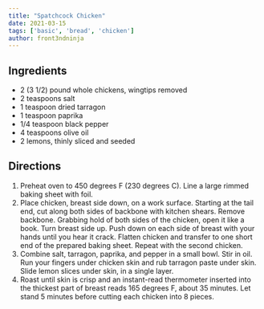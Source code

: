 ```yaml
---
title: "Spatchcock Chicken"
date: 2021-03-15
tags: ['basic', 'bread', 'chicken']
author: front3ndninja
---
```


## Ingredients

- 2 (3 1/2) pound whole chickens, wingtips removed
- 2 teaspoons salt
- 1 teaspoon dried tarragon
- 1 teaspoon paprika
- 1/4 teaspoon black pepper
- 4 teaspoons olive oil
- 2 lemons, thinly sliced and seeded

## Directions

1. Preheat oven to 450 degrees F (230 degrees C). Line a large rimmed baking sheet with foil.
2. Place chicken, breast side down, on a work surface. Starting at the tail end, cut along both sides of backbone with
   kitchen shears. Remove backbone. Grabbing hold of both sides of the chicken, open it like a book. Turn breast side
   up. Push down on each side of breast with your hands until you hear it crack. Flatten chicken and transfer to one
   short end of the prepared baking sheet. Repeat with the second chicken.
3. Combine salt, tarragon, paprika, and pepper in a small bowl. Stir in oil. Run your fingers under chicken skin and rub
   tarragon paste under skin. Slide lemon slices under skin, in a single layer.
4. Roast until skin is crisp and an instant-read thermometer inserted into the thickest part of breast reads 165 degrees
   F,
   about 35 minutes. Let stand 5 minutes before cutting each chicken into 8 pieces.
